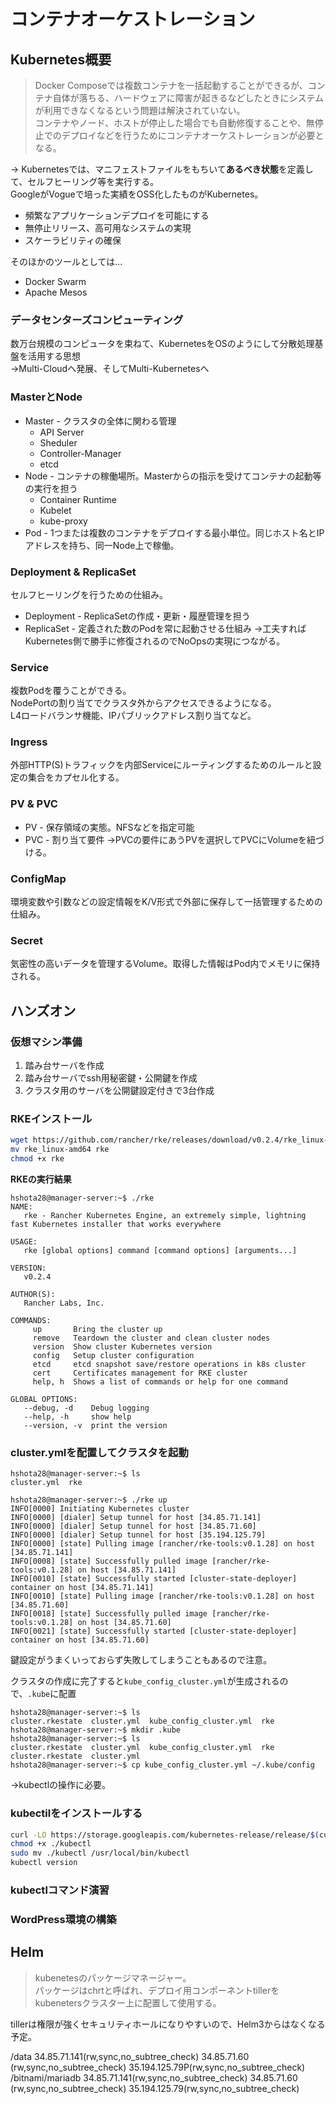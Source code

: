 # コンテナオーケストレーション

## Kubernetes概要
>Docker Composeでは複数コンテナを一括起動することができるが、コンテナ自体が落ちる、ハードウェアに障害が起きるなどしたときにシステムが利用できなくなるという問題は解決されていない。  
コンテナやノード、ホストが停止した場合でも自動修復することや、無停止でのデプロイなどを行うためにコンテナオーケストレーションが必要となる。

→ Kubernetesでは、マニフェストファイルをもちいて**あるべき状態**を定義して、セルフヒーリング等を実行する。   
GoogleがVogueで培った実績をOSS化したものがKubernetes。

+ 頻繁なアプリケーションデプロイを可能にする
+ 無停止リリース、高可用なシステムの実現
+ スケーラビリティの確保


そのほかのツールとしては...
+ Docker Swarm
+ Apache Mesos


### データセンターズコンピューティング
数万台規模のコンピュータを束ねて、KubernetesをOSのようにして分散処理基盤を活用する思想  
→Multi-Cloudへ発展、そしてMulti-Kubernetesへ

### MasterとNode
+ Master - クラスタの全体に関わる管理
  + API Server
  + Sheduler
  + Controller-Manager
  + etcd
+ Node - コンテナの稼働場所。Masterからの指示を受けてコンテナの起動等の実行を担う
  + Container Runtime
  + Kubelet
  + kube-proxy
+ Pod - 1つまたは複数のコンテナをデプロイする最小単位。同じホスト名とIPアドレスを持ち、同一Node上で稼働。

### Deployment & ReplicaSet
セルフヒーリングを行うための仕組み。
+ Deployment - ReplicaSetの作成・更新・履歴管理を担う
+ ReplicaSet - 定義された数のPodを常に起動させる仕組み
→工夫すればKubernetes側で勝手に修復されるのでNoOpsの実現につながる。

### Service
複数Podを覆うことができる。  
NodePortの割り当てでクラスタ外からアクセスできるようになる。  
L4ロードバランサ機能、IPパブリックアドレス割り当てなど。

### Ingress
外部HTTP(S)トラフィックを内部Serviceにルーティングするためのルールと設定の集合をカプセル化する。

### PV & PVC
+ PV - 保存領域の実態。NFSなどを指定可能
+ PVC - 割り当て要件
→PVCの要件にあうPVを選択してPVCにVolumeを紐づける。

### ConfigMap
環境変数や引数などの設定情報をK/V形式で外部に保存して一括管理するための仕組み。

### Secret
気密性の高いデータを管理するVolume。取得した情報はPod内でメモリに保持される。

## ハンズオン
### 仮想マシン準備
1. 踏み台サーバを作成
2. 踏み台サーバでssh用秘密鍵・公開鍵を作成
3. クラスタ用のサーバを公開鍵設定付きで3台作成

### RKEインストール
```sh
wget https://github.com/rancher/rke/releases/download/v0.2.4/rke_linux-amd64
mv rke_linux-amd64 rke
chmod +x rke
```

**RKEの実行結果**
```
hshota28@manager-server:~$ ./rke
NAME:
   rke - Rancher Kubernetes Engine, an extremely simple, lightning fast Kubernetes installer that works everywhere

USAGE:
   rke [global options] command [command options] [arguments...]

VERSION:
   v0.2.4

AUTHOR(S):
   Rancher Labs, Inc.

COMMANDS:
     up       Bring the cluster up
     remove   Teardown the cluster and clean cluster nodes
     version  Show cluster Kubernetes version
     config   Setup cluster configuration
     etcd     etcd snapshot save/restore operations in k8s cluster
     cert     Certificates management for RKE cluster
     help, h  Shows a list of commands or help for one command

GLOBAL OPTIONS:
   --debug, -d    Debug logging
   --help, -h     show help
   --version, -v  print the version
```

### cluster.ymlを配置してクラスタを起動
```
hshota28@manager-server:~$ ls
cluster.yml  rke

hshota28@manager-server:~$ ./rke up
INFO[0000] Initiating Kubernetes cluster                
INFO[0000] [dialer] Setup tunnel for host [34.85.71.141]
INFO[0000] [dialer] Setup tunnel for host [34.85.71.60]
INFO[0000] [dialer] Setup tunnel for host [35.194.125.79]
INFO[0000] [state] Pulling image [rancher/rke-tools:v0.1.28] on host [34.85.71.141]
INFO[0008] [state] Successfully pulled image [rancher/rke-tools:v0.1.28] on host [34.85.71.141]
INFO[0010] [state] Successfully started [cluster-state-deployer] container on host [34.85.71.141]
INFO[0010] [state] Pulling image [rancher/rke-tools:v0.1.28] on host [34.85.71.60]
INFO[0018] [state] Successfully pulled image [rancher/rke-tools:v0.1.28] on host [34.85.71.60]
INFO[0021] [state] Successfully started [cluster-state-deployer] container on host [34.85.71.60]
```
鍵設定がうまくいっておらず失敗してしまうこともあるので注意。

クラスタの作成に完了すると`kube_config_cluster.yml`が生成されるので、`.kube`に配置
```
hshota28@manager-server:~$ ls
cluster.rkestate  cluster.yml  kube_config_cluster.yml  rke
hshota28@manager-server:~$ mkdir .kube
hshota28@manager-server:~$ ls
cluster.rkestate  cluster.yml  kube_config_cluster.yml  rke cluster.rkestate  cluster.yml
hshota28@manager-server:~$ cp kube_config_cluster.yml ~/.kube/config
```
→kubectlの操作に必要。

### kubectilをインストールする
```sh
curl -LO https://storage.googleapis.com/kubernetes-release/release/$(curl -s https://storage.googleapis.com/kubernetes-release/release/stable.txt)/bin/linux/amd64/kubectl
chmod +x ./kubectl
sudo mv ./kubectl /usr/local/bin/kubectl
kubectl version
```

### kubectlコマンド演習

### WordPress環境の構築

## Helm
>kubenetesのパッケージマネージャー。  
パッケージはchrtと呼ばれ、デプロイ用コンポーネントtillerをkubenetersクラスター上に配置して使用する。

tillerは権限が強くセキュリティホールになりやすいので、Helm3からはなくなる予定。

/data       34.85.71.141(rw,sync,no_subtree_check) 34.85.71.60 (rw,sync,no_subtree_check) 35.194.125.79P(rw,sync,no_subtree_check)
/bitnami/mariadb       34.85.71.141(rw,sync,no_subtree_check) 34.85.71.60 (rw,sync,no_subtree_check) 35.194.125.79(rw,sync,no_subtree_check)
